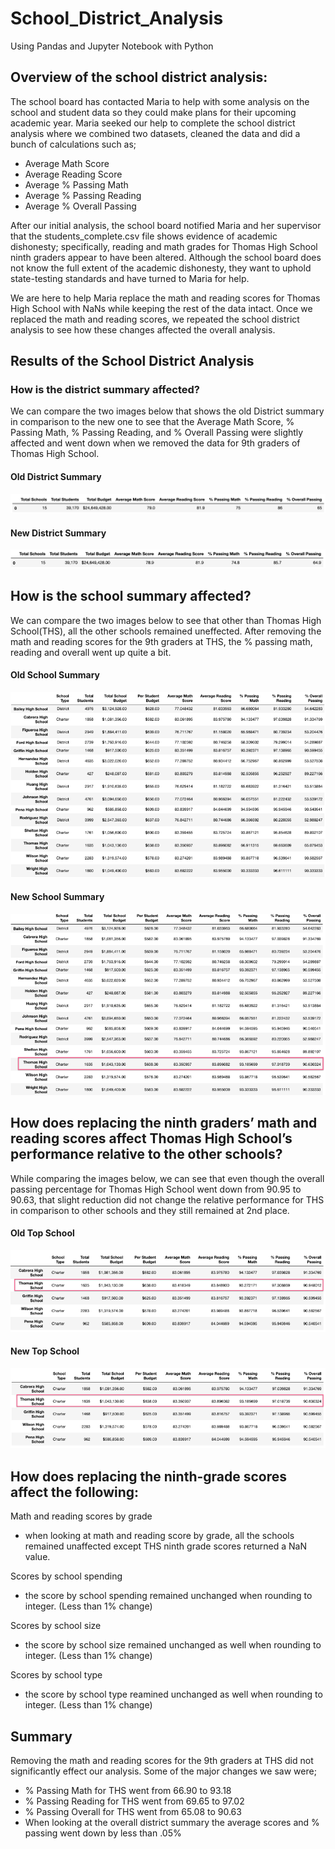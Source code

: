 # School_District_Analysis
Using Pandas and Jupyter Notebook with Python

## Overview of the school district analysis:
The school board has contacted Maria to help with some analysis on the school and student data so they could make plans for their upcoming academic year. Maria seeked our help to complete the school district analysis where we combined two datasets, cleaned the data and did a bunch of calculations such as;
- Average Math Score
- Average Reading Score
- Average % Passing Math
- Average % Passing Reading
- Average % Overall Passing

After our initial analysis, the school board notified Maria and her supervisor that the students_complete.csv file shows evidence of academic dishonesty; specifically, reading and math grades for Thomas High School ninth graders appear to have been altered. Although the school board does not know the full extent of the academic dishonesty, they want to uphold state-testing standards and have turned to Maria for help. 

We are here to help Maria replace the math and reading scores for Thomas High School with NaNs while keeping the rest of the data intact. Once we replaced the math and reading scores, we repeated the school district analysis to see how these changes affected the overall analysis.

## Results of the School District Analysis

### How is the district summary affected?

We can compare the two images below that shows the old District summary in comparison to the new one to see that the Average Math Score, % Passing Math, % Passing Reading, and % Overall Passing were slightly affected and went down when we removed the data for 9th graders of Thomas High School. 

#### Old District Summary

<p align="left">
  <img src="/Images/Old District Summary.png">
  </p>


#### New District Summary


<p align="left">
  <img src="/Images/New District Summary.png">
  </p>


## How is the school summary affected?

We can compare the two images below to see that other than Thomas High School(THS), all the other schools remained uneffected. After removing the math and reading scores for the 9th graders at THS, the % passing math, reading and overall went up quite a bit. 

#### Old School Summary

<p align="left">
  <img src="/Images/Old School Summary.png">
  </p>


#### New School Summary


<p align="left">
  <img src="/Images/New School Summary.png">
  </p>

## How does replacing the ninth graders’ math and reading scores affect Thomas High School’s performance relative to the other schools?

While comparing the images below, we can see that even though the overall passing percentage for Thomas High School went down from 90.95 to 90.63, that slight reduction did not change the relative performance for THS in comparison to other schools and they still remained at 2nd place.

#### Old Top School

<p align="left">
  <img src="/Images/Old_top_schools.png">
  </p>


#### New Top School


<p align="left">
  <img src="/Images/New_top_schools.png">
  </p>


## How does replacing the ninth-grade scores affect the following:
Math and reading scores by grade
- when looking at math and reading score by grade, all the schools remained unaffected except THS ninth grade scores returned a NaN value.

Scores by school spending
- the score by school spending remained unchanged when rounding to integer. (Less than 1% change)

Scores by school size
- the score by school size remained unchanged as well when rounding to integer. (Less than 1% change)

Scores by school type
- the score by school type reamined unchanged as well when rounding to integer. (Less than 1% change)

## Summary
Removing the math and reading scores for the 9th graders at THS did not significantly effect our analysis. Some of the major changes we saw  were;
- % Passing Math for THS went from 66.90 to 93.18
- % Passing Reading for THS went from 69.65 to 97.02
- % Passing Overall for THS went from 65.08 to 90.63
- When looking at the overall district summary the average scores and % passing went down by less than .05%
